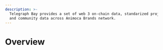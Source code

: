 ```yaml
---
description: >-
  Telegraph Bay provides a set of web 3 on-chain data, standarized projects data
  and community data across Animoca Brands network.
---
```


# Overview

